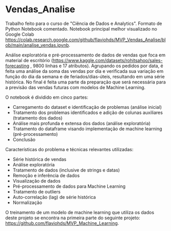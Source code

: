 # Vendas_Analise

Trabalho feito para o curso de "Ciência de Dados e Analytics". Formato de Python Notebook comentado. Notebook principal melhor visualizado no Google Colab https://colab.research.google.com/github/flaviohds/MVP_Vendas_Analise/blob/main/analise_vendas.ipynb.

Análise exploratória e pré-processamento de dados de vendas que foca em material de escritório (https://www.kaggle.com/datasets/rohitsahoo/sales-forecasting , 9800 linhas e 17 atributos). Agrupando os pedidos por data, é feita uma análise da soma das vendas por dia e verificada sua variação em função do dia da semana e de feriados/dias-úteis, resultando em uma série histórica. No final é feita uma parte da preparação que será necessária para a previsão das vendas futuras com modelos de Machine Learning.

O notebook é dividido em cinco partes:
- Carregamento do dataset e identificação de problemas (análise inicial)
- Tratamento dos problemas identificados e adição de colunas auxiliares (tratamento dos dados)
- Análise mais profunda e extensa dos dados (análise exploratória)
- Tratamento do dataframe visando implementação de machine learning (pré-processamento)
- Conclusão

Características do problema e técnicas relevantes utilizadas:
- Série histórica de vendas
- Análise exploratória
- Tratamento de dados (inclusive de strings e datas)
- Remoção e inferência de dados
- Visualização de dados
- Pré-processamento de dados para Machine Learning
- Tratamento de outliers
- Auto-correlação (lag) de série histórica
- Normalização

O treinamento de um modelo de machine learning que utiliza os dados deste projeto se encontra na primeira parte do seguinte projeto: https://github.com/flaviohds/MVP_Machine_Learning.
